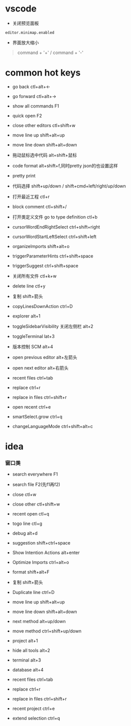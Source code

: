 # vscode
* 关闭预览面板
```
editor.minimap.enabled
```

* 界面放大缩小
> command + '+' / command + '-'

# common hot keys
* go back ctl+alt+<-
* go forward ctl+alt+->

* show all commands F1
* quick open F2

* close other editors ctl+shift+w
* move line up shift+alt+up
* move line down shift+alt+down
* 拖动鼠标选中代码 alt+shift+鼠标
* code format alt+shift+f,同时pretty json的也设置这样
* pretty print
* 代码选择 shift+up/down / shift+cmd+left/right/up/down
* 打开最近工程 ctl+r
* block comment ctl+shift+/
* 打开类定义文件 go to type definition ctl+b


* cursorWordEndRightSelect ctrl+shift+right
* cursorWordStartLeftSelect ctrl+shift+left
* organizeImports shift+alt+o

* triggerParameterHints ctrl+shift+space
* triggerSuggest ctrl+shift+space
* 关闭所有文件 ctl+k+w
* delete line ctl+y

* 复制 shift+箭头
* copyLinesDownAction ctrl+D

* explorer alt+1
* toggleSidebarVisibility 关闭左侧栏 alt+2
* toggleTerminal lat+3
* 版本控制 SCM alt+4
* open previous editor alt+左箭头
* open next editor alt+右箭头
* recent files ctrl+tab
* replace ctrl+r
* replace in files ctrl+shift+r
* open recent ctrl+e
* smartSelect.grow ctrl+q
* changeLanguageMode ctrl+shift+alt+c



# idea
### 窗口类
* search everywhere F1
* search file F2(先f1再f2)
* close ctl+w
* close other ctl+shift+w
* recent open ctl+q
* togo line ctl+g
* debug alt+d




* suggestion shift+ctrl+space 
* Show Intention Actions alt+enter
* Optimize Imports ctrl+alt+o
* format shift+alt+F
* 复制 shift+箭头
* Duplicate line ctrl+D
* move line up shift+alt+up
* move line down shift+alt+down
* next method alt+up/down
* move method ctrl+shift+up/down 
* project alt+1
* hide all tools alt+2
* terminal alt+3
* database alt+4
* recent files ctrl+tab 
* replace ctrl+r
* replace in files ctrl+shift+r
* recent project ctrl+e
* extend selection ctrl+q